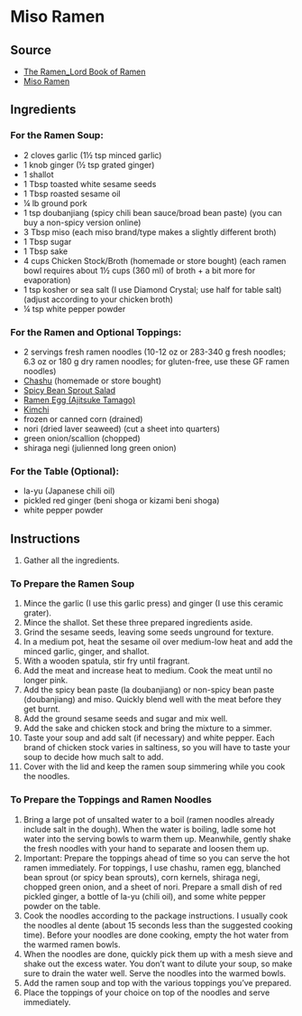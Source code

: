 # Miso Ramen

## Source
- [The Ramen_Lord Book of Ramen](https://docs.google.com/document/d/1qLPoLxek3WLQJDtU6i3300_0nNioqeYXi7vESrtNvjQ/edit)
- [Miso Ramen](https://www.justonecookbook.com/homemade-chashu-miso-ramen/)

## Ingredients
### For the Ramen Soup:
- 2 cloves garlic (1½ tsp minced garlic)
- 1 knob ginger (½ tsp grated ginger)
- 1 shallot
- 1 Tbsp toasted white sesame seeds
- 1 Tbsp roasted sesame oil
- ¼ lb ground pork
- 1 tsp doubanjiang (spicy chili bean sauce/broad bean paste) (you can buy a non-spicy version online)
- 3 Tbsp miso (each miso brand/type makes a slightly different broth)
- 1 Tbsp sugar
- 1 Tbsp sake
- 4 cups Chicken Stock/Broth (homemade or store bought) (each ramen bowl requires about 1½ cups (360 ml) of broth + a bit more for evaporation)
- 1 tsp kosher or sea salt (I use Diamond Crystal; use half for table salt) (adjust according to your chicken broth)
- ¼ tsp white pepper powder
### For the Ramen and Optional Toppings:
- 2 servings fresh ramen noodles (10-12 oz or 283-340 g fresh noodles; 6.3 oz or 180 g dry ramen noodles; for gluten-free, use these GF ramen noodles)
- [Chashu](/japanese/chashu.md) (homemade or store bought)
- [Spicy Bean Sprout Salad](/japanese/spicy-bean-sprout-salad.md)
- [Ramen Egg (Ajitsuke Tamago)](/japanese/ramen-eggs.md)
- [Kimchi](/korean/kimchi.md)
- frozen or canned corn (drained)
- nori (dried laver seaweed) (cut a sheet into quarters)
- green onion/scallion (chopped)
- shiraga negi (julienned long green onion)
### For the Table (Optional):
- la-yu (Japanese chili oil)
- pickled red ginger (beni shoga or kizami beni shoga)
- white pepper powder

## Instructions
1. Gather all the ingredients.

### To Prepare the Ramen Soup
1. Mince the garlic (I use this garlic press) and ginger (I use this ceramic grater).
2. Mince the shallot. Set these three prepared ingredients aside.
3. Grind the sesame seeds, leaving some seeds unground for texture.
4. In a medium pot, heat the sesame oil over medium-low heat and add the minced garlic, ginger, and shallot.
5. With a wooden spatula, stir fry until fragrant.
6. Add the meat and increase heat to medium. Cook the meat until no longer pink.
7. Add the spicy bean paste (la doubanjiang) or non-spicy bean paste (doubanjiang) and miso. Quickly blend well with the meat before they get burnt.
8. Add the ground sesame seeds and sugar and mix well.
9. Add the sake and chicken stock and bring the mixture to a simmer.
10. Taste your soup and add salt (if necessary) and white pepper. Each brand of chicken stock varies in saltiness, so you will have to taste your soup to decide how much salt to add.
11. Cover with the lid and keep the ramen soup simmering while you cook the noodles.

### To Prepare the Toppings and Ramen Noodles
1. Bring a large pot of unsalted water to a boil (ramen noodles already include salt in the dough). When the water is boiling, ladle some hot water into the serving bowls to warm them up. Meanwhile, gently shake the fresh noodles with your hand to separate and loosen them up.
2. Important: Prepare the toppings ahead of time so you can serve the hot ramen immediately. For toppings, I use chashu, ramen egg, blanched bean sprout (or spicy bean sprouts), corn kernels, shiraga negi, chopped green onion, and a sheet of nori. Prepare a small dish of red pickled ginger, a bottle of la-yu (chili oil), and some white pepper powder on the table.
3. Cook the noodles according to the package instructions. I usually cook the noodles al dente (about 15 seconds less than the suggested cooking time). Before your noodles are done cooking, empty the hot water from the warmed ramen bowls.
4. When the noodles are done, quickly pick them up with a mesh sieve and shake out the excess water. You don’t want to dilute your soup, so make sure to drain the water well. Serve the noodles into the warmed bowls.
5. Add the ramen soup and top with the various toppings you’ve prepared.
6. Place the toppings of your choice on top of the noodles and serve immediately.